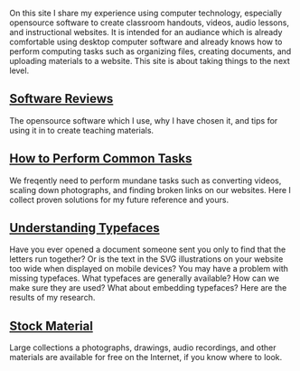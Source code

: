 On this site I share my experience using computer technology, especially
opensource software to create classroom handouts, videos, audio lessons,
and instructional websites. It is intended for an audiance which is already
comfortable using desktop computer software and already knows how to perform
computing tasks such as organizing files, creating documents, and
uploading materials to a website. This site is about taking things to the
next level.

## [Software Reviews](software/)
The opensource software which I use, why I have chosen it, and tips
for using it in to create teaching materials.

## [How to Perform Common Tasks](howto/)
We freqently need to perform mundane tasks such as converting videos,
scaling down photographs, and finding broken links on our websites.
Here I collect proven solutions for my future reference and yours.

## [Understanding Typefaces](typefaces/)
Have you ever opened a document someone sent you only to find that
the letters run together? Or is the text in the SVG illustrations
on your website too wide when displayed on mobile devices? You may
have a problem with missing typefaces. What typefaces are generally
available? How can we make sure they are used? What about embedding
typefaces? Here are the results of my research.

## [Stock Material](stock-material/)
Large collections a photographs, drawings, audio recordings, and other
materials are available for free on the Internet, if you know where
to look.
